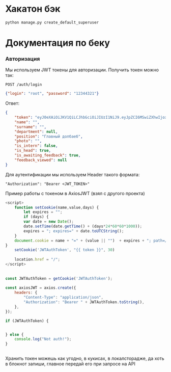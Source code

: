 # Хакатон бэк

```bash
python manage.py create_default_superuser
```


# Документация по беку

### Авторизация
Мы используем JWT токены для авторизации.
Получить токен можно так:

```POST /auth/login```

```json
{"login": "root", "password": "12344321"}
```
Ответ:
```json
{
    "token": "eyJ0eXAiOiJKV1QiLCJhbGciOiJIUzI1NiJ9.eyJpZCI6MSwiZXhwIjoxNzAzMDkwMjM1fQ.0lp7gTO7U5tq-DiMxq7miz99m_uRdLQo5tEYgmqTRns",
    "name": "",
    "surname": "",
    "department": null,
    "position": "Главный долбаеб",
    "photo": "",
    "is_intern": false,
    "is_head": true,
    "is_awaiting_feedback": true,
    "feedback_viewed": null
}
```

Для аутентификации мы используем Header такого формата:
```
"Authorization": "Bearer <JWT_TOKEN>" 
```

Пример работы с токеном в AxiosJWT (взял с другого проекта)

```js
<script>
    function setCookie(name,value,days) {
        let expires = "";
        if (days) {
        var date = new Date();
        date.setTime(date.getTime() + (days*24*60*60*1000));
        expires = "; expires=" + date.toUTCString();
    }
    document.cookie = name + "=" + (value || "")  + expires + "; path=/";
}
    setCookie('JWTAuthToken', "{{ token }}", 30)
 
    location.href = "/";
</script>
 
 
const JWTAuthToken = getCookie('JWTAuthToken');
 
const axiosJWT = axios.create({
    headers: {
        "Content-Type": "application/json",
        "Authorization": "Bearer " + JWTAuthToken.toString(),
    },
});

if (JWTAuthToken) {


} else {
    console.log("Not auth!");
}
 
```

Хранить токен можешь как угодно, в кукисах, в локалсторадже, да хоть в блокнот запиши, главное передай его при 
запросе на API